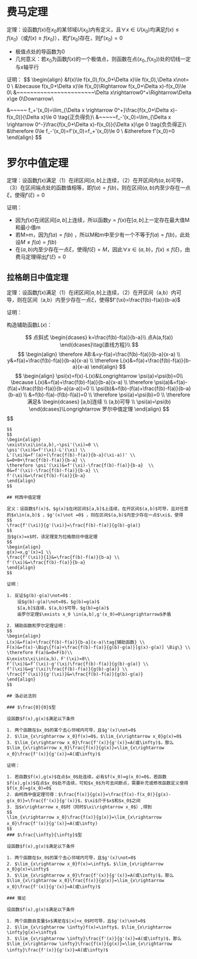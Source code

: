 # 费马定理

定理：设函数$f(x)$在$x_0$的某邻域$U(x_0)$内有定义，且$\forall x \in U(x_0)$均满足$f(x)\le f(x_0)$（或$f(x)\ge f(x_0)$），若$f'(x_0)$存在，则$f'(x_0)=0$

+ 极值点处的导函数为0
+ 几何意义：若$x_0$为函数$f(x)$的一个极值点，则函数在点$(x_0,f(x_0))$处的切线一定与x轴平行

证明：
$$
\begin{align}
&f(x)\le f(x_0),f(x_0+\Delta x)\le f(x_0),\Delta x\not= 0 \\
&\because f(x_0+\Delta x)\le f(x_0)\Rightarrow f(x_0+\Delta x)-f(x_0)\le 0\\
&~~~~~~~~~~~~~~~~~~~~~~~\Delta x\rightarrow0^+\Rightarrow\Delta x\ge 0\Downarrow\\

&~~~~~ f_+'(x_0)=\lim_{\Delta x \rightarrow 0^+}\frac{f(x_0+\Delta x)-f(x_0)}{\Delta x}\le 0 \tag{正负得负}\\ 
&~~~~~f_-'(x_0)=\lim_{\Delta x \rightarrow 0^-}\frac{f(x_0+\Delta x)-f(x_0)}{\Delta x}\ge 0 \tag{负负得正}\\
&\therefore 0\le f_-'(x_0)=f'(x_0)=f_+'(x_0)\le 0 \\
&\therefore f'(x_0)=0
\end{align}
$$

# 罗尔中值定理

定理：设函数$f(x)$满足（1）在闭区间$[a,b]$上连续，（2）在开区间内$(a,b)$可导，（3）在区间端点处的函数值相等，即$f(a)=f(b)$，则在区间$(a,b)$内至少存在一点$\xi$，使得$f'(\xi)=0$

证明：

+ 因为$f(x)$在闭区间$[a,b]$上连续，所以函数$y=f(x)$在$[a,b]$上一定存在最大值M和最小值m
+ 若M>m，因为$f(a)=f(b)$ ，所以M和m中至少有一个不等于$f(a)=f(b)$，此处设$M\not=f(a)=f(b)$
+ 在$(a,b)$内至少存在一点$\xi$，使得$f(\xi)=M$，因此$\forall x\in(a,b)$，$f(x)\le f(\xi)$，由费马定理得出$f'(\xi)=0$

## 拉格朗日中值定理

定理：设函数$f(x)$满足（1）在闭区间$[a,b]$上连续，（2）在开区间（a,b）内可导，则在区间（a,b）内至少存在一点$\xi$，使得$f'(\xi)=\frac{f(b)-f(a)}{b-a}$

证明：

构造辅助函数$L(x)$：

$$
点斜式
\begin{dcases}
k=\frac{f(b)-f(a)}{b-a}\\
点A(a,f(a))
\end{dcases}\tag{直线方程}\\
$$
$$
\begin{align}
\therefore AB:&=y-f(a)=\frac{f(b)-f(a)}{b-a}(x-a) \\
y&=f(a)+\frac{f(b)-f(a)}{b-a}(x-a) \\
\therefore L(x)&=f(a)+\frac{f(b)-f(a)}{b-a}(x-a)
\end{align}
$$
$$
\begin{align}
\psi(x)=f(x)-L(x)&\Longrightarrow \psi(a)=\psi(b)=0\\
\because L(x)&=f(a)+\frac{f(b)-f(a)}{b-a}(x-a) \\
\therefore \psi(a)&=f(a)-(f(a)+\frac{f(b)-f(a)}{b-a}(a-a))=0 \\
\psi(b)&=f(b)-(f(a)+\frac{f(b)-f(a)}{b-a}(b-a)) \\
&=f(b)-f(a)-(f(b)-f(a))=0 \\
\therefore \psi(a)=\psi(b)=0 \\
\therefore  满足&
\begin{dcases}
[a,b]连续 \\
(a,b)可导 \\
\psi(a)=\psi(b)
\end{dcases}\Longrightarrow 罗尔中值定理 
\end{align}
$$
$$
~~~~~~~~~~~~~~~~~~~~~~~~~~~~~~~~~~~~~~~~~~~\Big\Downarrow 
$$
$$
\begin{align}
\exists\xi\in(a,b),~\psi'(\xi)=0 \\
\psi'(\xi)&=f'(\xi)-L'(\xi) \\
L'(\xi)&=f'(a)+(\frac{f(b)-f(a)}{b-a}(\xi-a))' \\
&=0+0+\frac{f(b)-f(a)}{b-a} \\
\therefore \psi'(\xi)&=f'(\xi)-\frac{f(b)-f(a)}{b-a}  \\
0&=f'(\xi)-\frac{f(b)-f(a)}{b-a} \\
f'(\xi)&=\frac{f(b)-f(a)}{b-a}
\end{align}
$$

## 柯西中值定理

定义：设函数$f(x)$，$g(x)$在闭区间$[a,b]$上连续，在开区间$(a,b)$可导，且对任意的$x\in(a,b)$ ，$g'(x)\not =0$ ，则在区间$(a,b)$内至少存在一点$\xi$，使得
$$
\frac{f'(\xi)}{g'(\xi)}=\frac{f(b)-f(a)}{g(b)-g(a)}
$$
当$g(x)=x$时，该定理变为拉格朗日中值定理
$$
\begin{align}
g(x)=x,g'(x)=1 \\
\frac{f'(\xi)}{1}&=\frac{f(b)-f(a)}{b-a} \\
f'(\xi)&=\frac{f(b)-f(a)}{b-a}
\end{align}
$$

证明：

1. 反证$g(b)-g(a)\not=0$：
	设$g(b)-g(a)\not=0$，$g(b)=g(a)$
	$[a,b]$连续，$(a,b)$可导，$g(b)=g(a)$
	由罗尔定理$\exists x_0 \in(a,b),g'(x_0)=0\Longrightarrow$矛盾

2. 辅助函数和罗尔定理证明：
$$
\begin{align}
L(x)&=f(a)+\frac{f(b)-f(a)}{b-a}(x-a)\tag{辅助函数} \\
F(x)&=f(x)-\Big\{f(a)+\frac{f(b)-f(a)}{g(b)-g(a)}[g(x)-g(a)] \Big\} \\
\therefore F(a)&=0=F(b)\\ 
&\exists\xi\in(a,b)，F'(\xi)=0\\
F’(\xi)&=f’(\xi)-g'(\xi)\frac{f(b)-f(a)}{g(b)-g(a)} \\
f’(\xi)&=g'(\xi)\frac{f(b)-f(a)}{g(b)-g(a)} \\
\frac{f’(\xi)}{g'(\xi)}&=\frac{f(b)-f(a)}{g(b)-g(a)} 
\end{align}
$$

## 洛必达法则

### $\frac{0}{0}$型

设函数$f(x),g(x)$满足以下条件

1. 两个函数在$x_0$的某个去心邻域内可导，且$g'(x)\not=0$
2. $\lim_{x\rightarrow x_0}f(x)=0$，$\lim_{x\rightarrow x_0}g(x)=0$
3. $\lim_{x\rightarrow x_0}\frac{f'(x)}{g'(x)}=A(或\infty)$，那么$\lim_{x\rightarrow x_0}\frac{f(x)}{g(x)}=\lim_{x\rightarrow x_0}\frac{f'(x)}{g'(x)}=A(或\infty)$

证明：

1. 若函数$f(x),g(x)$在点$x_0$处连续，必有$f(x_0)=g(x_0)=0$，若函数$f(x),g(x)$在点$x_0$处不连续，可知$x_0$为可去间断点，需要补充或修改函数定义使得$f(x_0)=g(x_0)=0$
2. 由柯西中值定理可得：$\frac{f(x)}{g(x)}=\frac{f(x)-f(x_0)}{g(x)-g(x_0)}=\frac{f'(x)}{g'(x)}$，$\xi$介于$x$和$x_0$之间
3. 当$x\rightarrow x_0$时（同时$\xi\rightarrow x_0$）,得到
$$
\lim_{x\rightarrow x_0}\frac{f(x)}{g(x)}=\lim_{x\rightarrow x_0}\frac{f'(x)}{g'(x)}=A(或\infty)
$$
### $\frac{\infty}{\infty}$型

设函数$f(x),g(x)$满足以下条件

1. 两个函数在$x_0$的某个去心邻域内可导，且$g'(x)\not=0$
2. $\lim_{x\rightarrow x_0}f(x)=\infty$，$\lim_{x\rightarrow x_0}g(x)=\infty$
3. $\lim_{x\rightarrow x_0}\frac{f'(x)}{g'(x)}=A(或\infty)$，那么$\lim_{x\rightarrow x_0}\frac{f(x)}{g(x)}=\lim_{x\rightarrow x_0}\frac{f'(x)}{g'(x)}=A(或\infty)$

### 推论

设函数$f(x),g(x)$满足以下条件

1. 两个函数自变量$x$满足在$|x|>x_0$时可导，且$g'(x)\not=0$
2. $\lim_{x\rightarrow \infty}f(x)=\infty$，$\lim_{x\rightarrow \infty}g(x)=\infty$
3. $\lim_{x\rightarrow \infty}\frac{f'(x)}{g'(x)}=A(或\infty)$，那么$\lim_{x\rightarrow \infty}\frac{f(x)}{g(x)}=\lim_{x\rightarrow \infty}\frac{f'(x)}{g'(x)}=A(或\infty)$

